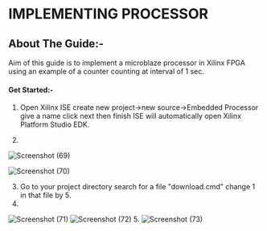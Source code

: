 # IMPLEMENTING PROCESSOR
## About The Guide:-
Aim of this guide is to implement a microblaze processor in Xilinx FPGA using an example of a
counter counting at interval of 1 sec.
#### Get Started:-
1. Open Xilinx ISE create new project->new source->Embedded Processor give a name click next then
finish ISE will automatically open Xilinx Platform Studio EDK.

1.
![Screenshot (69)](https://user-images.githubusercontent.com/64007722/79830462-0db44200-83c3-11ea-947f-7a4893079d0c.png)

![Screenshot (70)](https://user-images.githubusercontent.com/64007722/79830682-90d59800-83c3-11ea-98e2-8ae68173fae1.png)

3. Go to your project directory search for a file "download.cmd" change 1 in that file by 5.
4.
![Screenshot (71)](https://user-images.githubusercontent.com/64007722/79830979-2ffa8f80-83c4-11ea-8e2b-abd92eb42b16.png)
![Screenshot (72)](https://user-images.githubusercontent.com/64007722/79831181-8962be80-83c4-11ea-8d1b-aaf67815aa0e.png)
5.
![Screenshot (73)](https://user-images.githubusercontent.com/64007722/79831368-e8283800-83c4-11ea-9f9a-e97d7046477a.png)


